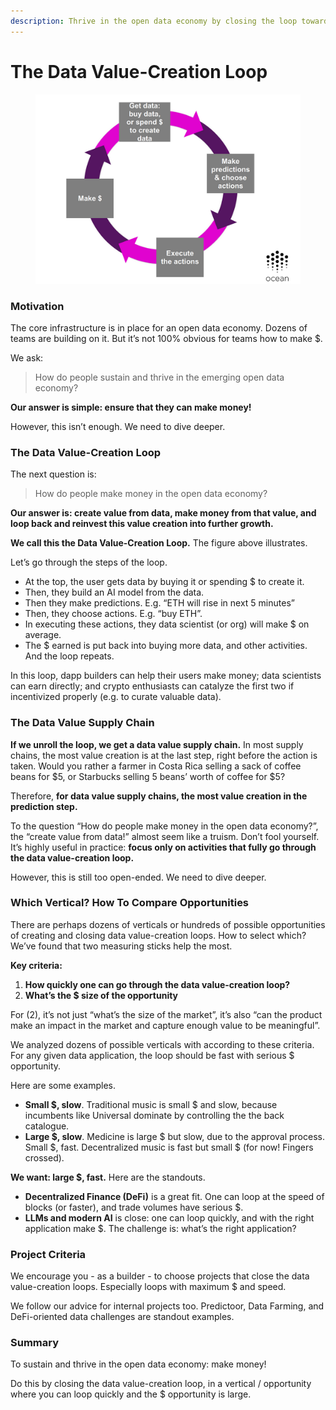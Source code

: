 ```yaml
---
description: Thrive in the open data economy by closing the loop towards speed and value
---
```


# The Data Value-Creation Loop

<figure><img src="../.gitbook/assets/data-science/data-value-creation-loop.png" alt=""></figure>

### Motivation

The core infrastructure is in place for an open data economy. Dozens of teams are building on it. But it’s not 100% obvious for teams how to make $.

We ask:

> How do people sustain and thrive in the emerging open data economy?

**Our answer is simple: ensure that they can make money!**

However, this isn’t enough. We need to dive deeper.

### The Data Value-Creation Loop

The next question is:

> How do people make money in the open data economy?

**Our answer is: create value from data, make money from that value, and loop back and reinvest this value creation into further growth.**

**We call this the Data Value-Creation Loop.** The figure above illustrates.

Let’s go through the steps of the loop.

- At the top, the user gets data by buying it or spending $ to create it.
- Then, they build an AI model from the data.
- Then they make predictions. E.g. “ETH will rise in next 5 minutes”
- Then, they choose actions. E.g. “buy ETH”.
- In executing these actions, they data scientist (or org) will make $ on average.
- The $ earned is put back into buying more data, and other activities. And the loop repeats.

In this loop, dapp builders can help their users make money; data scientists can earn directly; and crypto enthusiasts can catalyze the first two if incentivized properly (e.g. to curate valuable data).

### The Data Value Supply Chain

**If we unroll the loop, we get a data value supply chain.** In most supply chains, the most value creation is at the last step, right before the action is taken. Would you rather a farmer in Costa Rica selling a sack of coffee beans for $5, or Starbucks selling 5 beans’ worth of coffee for $5?

Therefore, **for data value supply chains, the most value creation in the prediction step.**

To the question “How do people make money in the open data economy?”, the “create value from data!” almost seem like a truism. Don’t fool yourself. It’s highly useful in practice: **focus only on activities that fully go through the data value-creation loop.**

However, this is still too open-ended. We need to dive deeper.

### Which Vertical? How To Compare Opportunities

There are perhaps dozens of verticals or hundreds of possible opportunities of creating and closing data value-creation loops. How to select which? We’ve found that two measuring sticks help the most.

**Key criteria:**

1. **How quickly one can go through the data value-creation loop?**
2. **What’s the $ size of the opportunity**

For (2), it’s not just “what’s the size of the market”, it’s also “can the product make an impact in the market and capture enough value to be meaningful”.

We analyzed dozens of possible verticals with according to these criteria. For any given data application, the loop should be fast with serious $ opportunity.

Here are some examples.

- **Small $, slow**. Traditional music is small $ and slow, because incumbents like Universal dominate by controlling the the back catalogue.
- **Large $, slow**. Medicine is large $ but slow, due to the approval process.
Small $, fast. Decentralized music is fast but small $ (for now! Fingers crossed).

**We want: large $, fast.** Here are the standouts.

- **Decentralized Finance (DeFi)** is a great fit. One can loop at the speed of blocks (or faster), and trade volumes have serious $.
- **LLMs and modern AI** is close: one can loop quickly, and with the right application make $. The challenge is: what’s the right application?

### Project Criteria

We encourage you - as a builder - to choose projects that close the data value-creation loops. Especially loops with maximum $ and speed.

We follow our advice for internal projects too. Predictoor, Data Farming, and DeFi-oriented data challenges are standout examples.

### Summary
To sustain and thrive in the open data economy: make money!

Do this by closing the data value-creation loop, in a vertical / opportunity where you can loop quickly and the $ opportunity is large.



